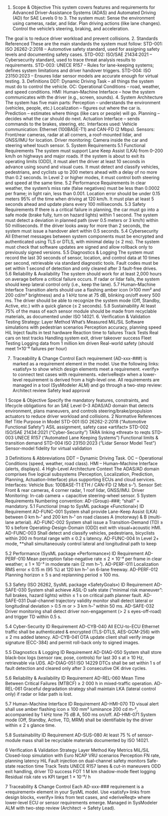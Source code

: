 1. Scope & Objective
This system covers features and requirements for Advanced Driver-Assistance Systems (ADAS) and Automated Driving (AD) for SAE Levels 0 to 3. The system must:
Sense the environment using cameras, radar, and lidar.
Plan driving actions (like lane changes).
Control the vehicle’s steering, braking, and acceleration.

The goal is to reduce driver workload and prevent collisions.
2. Standards Referenced
These are the main standards the system must follow:
STD-001: ISO 26262-2:2018 – Automotive safety standard, used for assigning safety levels and documenting safety cases.
STD-002: ISO/SAE 21434:2021 – Cybersecurity standard, used to trace threat analysis results to requirements.
STD-003: UNECE R157 – Rules for lane-keeping systems; defines system limitations and driver handover triggers.
STD-004: ISO 23150:2023 – Ensures lidar sensor models are accurate enough for virtual testing.
3. Definitions
DDT: Dynamic Driving Task – all things the system must do to control the vehicle.
OC: Operational Conditions – road, weather, and speed conditions.
HMI: Human–Machine Interface – how the system communicates with the driver (e.g., screen, sounds).
4. System Architecture
The system has five main parts:
Perception – understands the environment (vehicles, people, etc.)
Localization – figures out where the car is.
Prediction – estimates where things (like cars or people) will go.
Planning – decides what the car should do next.
Actuation Interface – sends commands to the brakes, steering, etc.
Interfaces used:
Vehicle communication: Ethernet (100BASE-T1) and CAN-FD (2 Mbps).
Sensors: Front/rear cameras, radar at all corners, a roof-mounted lidar, and GNSS/IMU for location.
Driver monitoring: Camera inside the car and steering wheel touch sensor.
5. System Requirements
5.1 Functional Requirements
The system must support Lane Keep Assist (LKA) from 0–200 km/h on highways and major roads.
If the system is about to exit its operating limits (ODD), it must alert the driver at least 10 seconds in advance using sound and visual cues.
It must detect and classify vehicles, pedestrians, and cyclists up to 200 meters ahead with a delay of no more than 0.2 seconds.
In Level 2 or higher modes, it must control both steering and speed at the same time.
5.2 Performance Requirements
In clear weather, the system’s miss rate (false negatives) must be less than 0.0002 per frame; in light rain, less than 0.001.
Location error should be under 0.15 meters 95% of the time when driving at 120 km/h.
It must plan at least 5 seconds ahead and update plans every 100 milliseconds.
5.3 Safety Requirements
If there is a critical failure in planning, the car must go into a safe mode (brake fully, turn on hazard lights) within 1 second.
The system must detect a deviation in planned path (over 0.5 meters or 3 km/h) within 50 milliseconds.
If the driver looks away for more than 2 seconds, the system must issue a handover alert within 0.5 seconds.
5.4 Cybersecurity
All Ethernet messages between system components must be encrypted and authenticated using TLS or DTLS, with minimal delay (≤ 2 ms).
The system must check that software updates are signed and allow rollback only to previously signed versions.
5.5 Diagnostics & Logging
The system must record the last 30 seconds of sensor, location, and control data at 10 times per second, retrievable via standard diagnostic tools.
Fault codes must be set within 1 second of detection and only cleared after 3 fault-free drives.
5.6 Reliability & Availability
The system should work for at least 2,000 hours on average before a critical failure occurs.
If radar or lidar fails, the system should keep lateral control only (i.e., keep the lane).
5.7 Human–Machine Interface
Transition alerts should use a flashing amber icon (≥100 mm² and 200 cd/m² brightness) and a 1 kHz tone at 75 dB, blinking on/off every 500 ms.
The driver should be able to recognize the system mode (Off, Standby, Active, etc.) with a quick glance (≤ 2 seconds).
5.8 Sustainability
At least 75% of the mass of each sensor module should be made from recyclable materials, as documented under ISO 14021.
6. Verification & Validation
Testing Strategy:
Layer	Method	What’s Measured
MiL/SiL	Software simulations with pedestrian scenarios	Perception accuracy, planning speed
HiL	Inject faults in test hardware	Reaction time to failures
Track Tests	Real cars on test tracks	Handling system exit, driver takeover success
Fleet Testing	Logging data from 1 million km driven	Real-world safety (should meet 1×10⁻⁸ failures per hour)
 
7. Traceability & Change Control
Each requirement (AD-xxx-###) is marked as a requirement element in the model.
Use the following links:
«satisfy» to show which design elements meet a requirement.
«verify» to connect test cases with requirements.
«deriveReqt» when a lower-level requirement is derived from a high-level one.
All requirements are managed in a tool (SysModeler ALM) and go through a two-step review:
Architect review
Safety lead approval
 
1  Scope & Objective
Specify the mandatory features, constraints, and lifecycle obligations for an SAE Level 0–3 ADAS/AD domain that detects environment, plans maneuvers, and controls steering/brake/propulsion actuators to reduce driver workload and collisions.
2  Normative References
Ref	Title	Purpose in Model
STD-001	ISO 26262-2:2018 (“Automotive Functional Safety”)	ASIL assignment, safety case «artifact»
STD-002	ISO/SAE 21434:2021 (“Cyber-Security”)	TARA linking «threat» to reqts
STD-003	UNECE R157 (“Automated Lane Keeping Systems”)	Functional limits & transition demand
STD-004	ISO 23150:2023 (“Lidar Sensor Model Test”)	Sensor-model fidelity for virtual validation
 
3  Definitions & Abbreviations
DDT – Dynamic Driving Task.
OC – Operational Conditions (speed, weather, road class).
HMI – Human–Machine Interface (alerts, displays).
4  High-Level Architecture Context
The ADAS/AD domain comprises five logical subsystems (Perception, Localization, Prediction, Planning, Actuation-Interface) plus supporting ECUs and cloud services. Interfaces:
Vehicle Bus: 100BASE-T1 ETH / CAN-FD (2 Mbit s-¹).
Sensor Set: Front & rear cameras, 4 corner radar, 1 roof lidar, GNSS/IMU.
Driver Monitoring: In-cab camera + capacitive steering-wheel sensor.
5  System Requirements
Numbering convention: AD-⟨Group⟩-###; “shall” = mandatory.
5.1  Functional (map to SysML package «Functional»)
ID	Requirement
AD-FUNC-001	System shall provide Lane-Keep Assist (LKA) between 0 km h–¹ and 200 km h–¹ on road classes A (motorway) & B (multi-lane arterial).
AD-FUNC-002	System shall issue a Transition-Demand (TD) ≥ 10 s before Operating-Design-Domain (ODD) exit with visual+acoustic HMI.
AD-FUNC-003	Shall detect and classify vehicles, pedestrians, bicyclists within 200 m frontal range with ≤ 0.2 s latency.
AD-FUNC-004	In Level 2+ mode, **shall simultaneously control lateral and longitudinal path to keep
 
5.2  Performance (SysML package «Performance»)
ID	Requirement
AD-PERF-010	Mean perception false-negative rate ≤ 2 × 10⁻⁴ per frame in clear weather; ≤ 1 × 10⁻³ in moderate rain (2 mm h–¹).
AD-PERF-011	Localization RMS error ≤ 0.15 m (95 %) at 120 km h–¹ on 6-lane freeway.
AD-PERF-012	Planning horizon ≥ 5 s and replanning period ≤ 100 ms.
 
5.3  Safety (ISO 26262, SysML package «SafetyGoals»)
ID	Requirement
AD-SAFE-030	System shall achieve ASIL-D safe state (“minimal risk maneuver”: full brakes, hazard lights) within ≤ 1 s on critical path planner fault.
AD-SAFE-031	Dual-channel trajectory validity monitor shall detect lateral or longitudinal deviation > 0.5 m or > 3 km h–¹ within 50 ms.
AD-SAFE-032	Driver monitoring shall detect driver non-engagement (> 2 s eyes-off-road) and trigger TD within 0.5 s.
 
5.4  Cyber-Security
ID	Requirement
AD-CYB-040	All ECU-to-ECU Ethernet traffic shall be authenticated & encrypted (TLS-DTLS, AES-GCM-256) with ≤ 2 ms added latency.
AD-CYB-041	OTA update client shall verify image signature (ECC-384) and permit roll-back only to signed images.
 
5.5  Diagnostics & Logging
ID	Requirement
AD-DIAG-050	System shall store black-box logs (sensor raw, pose, controls) for last 30 s at ≥ 10 Hz, retrievable via UDS.
AD-DIAG-051	ISO 14229 DTCs shall be set within 1 s of fault detection and cleared only after 3 consecutive OK drive cycles.
 
5.6  Reliability & Availability
ID	Requirement
AD-REL-060	Mean Time Between Critical Failures (MTBCF) ≥ 2 000 h in mixed-traffic operation.
AD-REL-061	Graceful degradation strategy shall maintain LKA (lateral control only) if radar or lidar path is lost.
 
5.7  Human-Machine Interface
ID	Requirement
AD-HMI-070	TD visual alert shall use amber flashing icon ≥ 100 mm² luminance 200 cd m-², accompanied by 1 kHz tone 75 dB A, 500 ms on/off.
AD-HMI-071	System mode (Off, Standby, Active, TD, MRM) shall be identifiable by the driver within ≤ 2 s glance time.
 
5.8  Sustainability
ID	Requirement
AD-SUS-080	At least 75 % of sensor-module mass shall be recyclable materials documented by ISO 14021.
 
6  Verification & Validation Strategy
Layer	Method	Key Metrics
MiL/SiL	Closed-loop simulation with Euro NCAP VRU scenarios	Perception FN rate, planning latency
HiL	Fault injection on dual-channel safety monitors	Safe-state reaction time
Track Tests	UNECE R157 lanes & cut-in maneuvers	ODD exit handling, driver TD success
FOT	1 M km shadow-mode fleet logging	Residual risk rate vs KPI target 1 × 10⁻⁸/ h
 
7  Traceability & Change Control
Each AD-xxx-### requirement is a «requirement» element in your SysML model.
Use «satisfy» links from design blocks, «verify» links from test cases, and «deriveReqt» where lower-level ECU or sensor requirements emerge.
Managed in SysModeler ALM with two-step review (Architect → Safety Lead).
 
